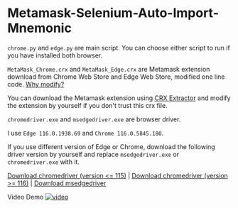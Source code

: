 # Metamask-Selenium-Auto-Import-Mnemonic
`chrome.py` and `edge.py` are main script. You can choose either script to run if you have installed both browser.

`MetaMask_Chrome.crx` and `MetaMask_Edge.crx` are Metamask extension download from Chrome Web Store and Edge Web Store, modified one line code. [Why modify?](https://github.com/LavaMoat/LavaMoat/pull/360#issuecomment-1547271080)

You can download the Metamask extension using [CRX Extractor](https://chrome.google.com/webstore/detail/crx-extractordownloader/ajkhmmldknmfjnmeedkbkkojgobmljda) and modify the extension by yourself if you don't trust this crx file.

`chromedriver.exe` and `msedgedriver.exe` are browser driver.

I use `Edge 116.0.1938.69` and `Chrome 116.0.5845.180`.

If you use different version of Edge or Chrome, download the following driver version by yourself and replace `msedgedriver.exe` or `chromedriver.exe` with it.

[Download chromedriver (version <= 115)](https://googlechromelabs.github.io/chrome-for-testing/#stable) | [Download chromedriver (version >= 116)](https://chromedriver.chromium.org/downloads) | [Download msedgedriver](https://developer.microsoft.com/en-us/microsoft-edge/tools/webdriver/)

Video Demo
[![video](https://img.youtube.com/vi/BEqc2wEX3iY/maxresdefault.jpg)](https://www.youtube.com/watch?v=BEqc2wEX3iY)